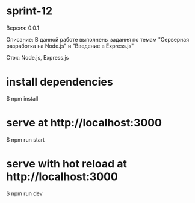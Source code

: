 # sprint-12

Версия: 0.0.1

Описание: В данной работе выполнены задания по темам "Серверная разработка на Node.js" и "Введение в Express.js"

Стэк: Node.js, Express.js

# install dependencies
$ npm install

# serve at http://localhost:3000
$ npm run start

# serve with hot reload at http://localhost:3000
$ npm run dev
